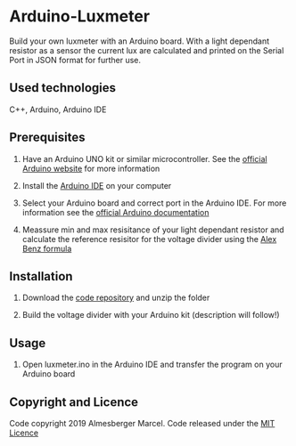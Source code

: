 # Arduino-Luxmeter
Build your own luxmeter with an Arduino board. With a light dependant resistor as a sensor the current lux are calculated and printed on the Serial Port in JSON format for further use. 

## Used technologies

C++, Arduino, Arduino IDE

## Prerequisites

1. Have an Arduino UNO kit or similar microcontroller. See the [official Arduino website](https://www.arduino.cc/) for more information

2. Install the [Arduino IDE](https://www.arduino.cc/en/Main/Software) on your computer

3. Select your Arduino board and correct port in the Arduino IDE. For more information see the [official Arduino documentation](https://www.arduino.cc/en/Guide/HomePage)

4. Meassure min and max resisitance of your light dependant resistor and calculate the reference resisitor for the voltage divider using the [Alex Benz formula](https://en.wikipedia.org/wiki/Voltage_divider)

## Installation

1. Download the [code repository](https://github.com/marcelalmesberger/Arduino-Luxmeter/archive/master.zip) and unzip the folder

2. Build the voltage divider with your Arduino kit (description will follow!)

## Usage

1. Open luxmeter.ino in the Arduino IDE and transfer the program on your Arduino board

## Copyright and Licence

Code copyright 2019 Almesberger Marcel. Code released under the [MIT Licence](https://github.com/marcelalmesberger/Arduino-Luxmeter/blob/master/README.md)
